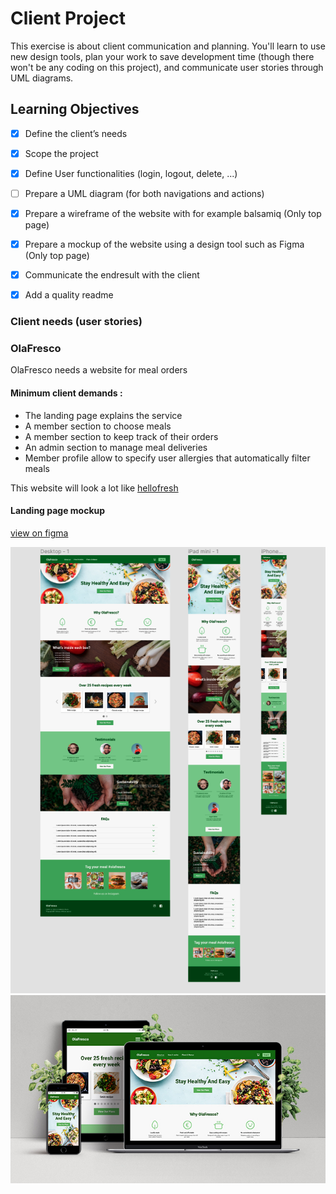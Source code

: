 # Client Project

This exercise is about client communication and planning. You'll learn to use new design tools, plan your work to save development time (though there won't be any coding on this project), and communicate user stories through UML diagrams.

## Learning Objectives
- [x] Define the client’s needs
- [x] Scope the project
- [x] Define User functionalities (login, logout, delete, ...)
- [ ] Prepare a UML diagram (for both navigations and actions)
- [x] Prepare a wireframe of the website with for example balsamiq (Only top page)
- [x] Prepare a mockup of the website using a design tool such as Figma  (Only top page)
- [x] Communicate the endresult with the client
- [x] Add a quality readme


### Client needs (user stories)

### OlaFresco
OlaFresco needs a website for meal orders

#### Minimum client demands :

- The landing page explains the service
- A member section to choose meals
- A member section to keep track of their orders
- An admin section to manage meal deliveries
- Member profile allow to specify user allergies that automatically filter meals

This website will look a lot like [hellofresh](https://hellofresh.com/)


#### Landing page mockup
[view on figma](https://www.figma.com/file/wk8esGpvP94ICku5OFuBPn/Client-project?node-id=0%3A1)

![responsive1](img/responsive1.png)
![responsive2](img/responsive2.jpg)